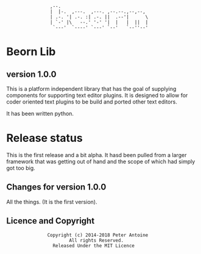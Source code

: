 
                    ,--.
                    |  |-.  ,---.  ,---. ,--.--.,--,--,
                    | .-. '| .-. :| .-. ||  .--'|      \
                    | `-' |\   --.' '-' '|  |   |  ||  |
                     `---'  `----' `---' `--'   `--''--'

# Beorn Lib #
## version 1.0.0 ##

This is a platform independent library that has the goal of supplying components for supporting
text editor plugins. It is designed to allow for coder oriented text plugins to be build and
ported other text editors.

It has been written python.

# Release status #
This is the first release and a bit alpha. It hasd been pulled from a larger framework that was
getting out of hand and the scope of which had simply got too big.

## Changes for version 1.0.0 ##

All the things. (It is the first version).

## Licence and Copyright ##
                   Copyright (c) 2014-2018 Peter Antoine
                           All rights Reserved.
                     Released Under the MIT Licence

